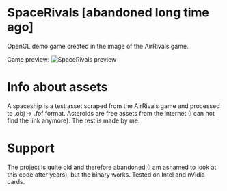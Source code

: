 # SpaceRivals [abandoned long time ago]
OpenGL demo game created in the image of the AirRivals game. 

Game preview:
![SpaceRivals preview](/Preview.jpg)

# Info about assets
A spaceship is a test asset scraped from the AirRivals game and processed to .obj -> .fof format. Asteroids are free assets from the internet (I can not find the link anymore). The rest is made by me.

# Support 
The project is quite old and therefore abandoned (I am ashamed to look at this code after years), but the binary works. Tested on Intel and nVidia cards.

